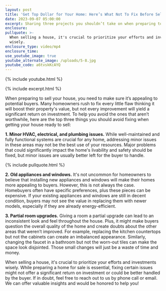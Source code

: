 ```yaml
---
layout: post
title: 'Get Top Dollar for Your Home: Here’s What Not To Fix Before Selling'
date: 2023-09-07 05:00:00
excerpt: Sharing three projects you shouldn’t take on when preparing to sell.
enclosure:
pullquote: >-
  When selling a house, it's crucial to prioritize your efforts and investments
  wisely.
enclosure_type: video/mp4
enclosure_time:
use_youtube_image: true
youtube_alternate_image: /uploads/5-8.jpg
youtube_code: a6tvskKcAYQ
---
```

{% include youtube.html %}

{% include excerpt.html %}

When preparing to sell your house, you need to make sure it’s appealing to potential buyers. Many homeowners rush to fix every little flaw thinking it will boost their property's value, but not every improvement will yield a significant return on investment. To help you avoid the ones that aren’t worthwhile, here are the top three things you should avoid fixing when getting your house ready to sell:&nbsp;

**1\. Minor HVAC, electrical, and plumbing issues.** While well-maintained and fully functional systems are crucial for any home, addressing minor issues in these areas may not be the best use of your resources. Major problems that could significantly impact the home's livability and safety should be fixed, but minor issues are usually better left for the buyer to handle.

{% include pullquote.html %}

**2\. Old appliances and windows.** It's not uncommon for homeowners to believe that installing new appliances and windows will make their homes more appealing to buyers. However, this is not always the case. Homebuyers often have specific preferences, plus these pieces can be expensive. If your existing appliances and windows are still in decent condition, buyers may not see the value in replacing them with newer models, especially if they are already energy-efficient.

**3\. Partial room upgrades.** Giving a room a partial upgrade can lead to an inconsistent look and feel throughout the house. Plus, it might make buyers question the overall quality of the home and create doubts about the other areas that weren’t improved. For example, replacing the kitchen countertops but not the cabinets can create an imbalanced appearance. Similarly, changing the faucet in a bathroom but not the worn-out tiles can make the space look disjointed. Those small changes will just be a waste of time and money.&nbsp;

When selling a house, it's crucial to prioritize your efforts and investments wisely. While preparing a home for sale is essential, fixing certain issues might not offer a significant return on investment or could be better handled by the buyer. If in doubt, feel free to reach out to us by phone call or email. We can offer valuable insights and would be honored to help you!&nbsp;